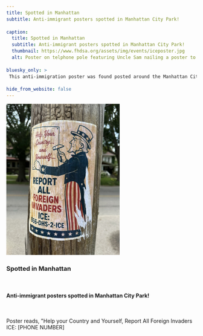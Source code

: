 ```yaml
---
title: Spotted in Manhattan
subtitle: Anti-immigrant posters spotted in Manhattan City Park! 

caption:
  title: Spotted in Manhattan
  subtitle: Anti-immigrant posters spotted in Manhattan City Park! 
  thumbnail: https://www.fhdsa.org/assets/img/events/iceposter.jpg
  alt: Poster on telphone pole featuring Uncle Sam nailing a poster to a wall with the text Help your Country and Yourself, Report All Foreign Invaders ICE and a phone number.
  
bluesky_only: >
 This anti-immigration poster was found posted around the Manhattan City Park!

hide_from_website: false
---
```






<img src="/assets/img/events/iceposter.jpg" alt="Red Talk" width="300" />


### Spotted in Manhattan
<br>

#### Anti-immigrant posters spotted in Manhattan City Park! 

<br>

Poster reads, "Help your Country and Yourself, Report All Foreign Invaders ICE: [PHONE NUMBER]
